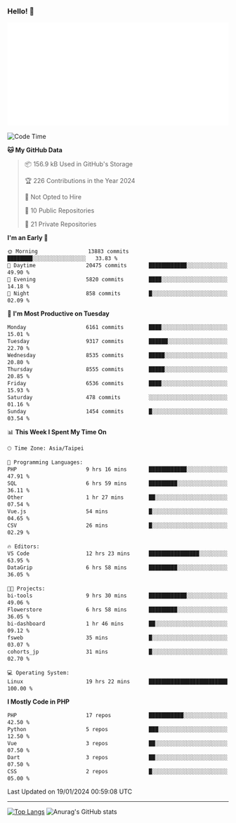 ### Hello! 👋

![Metrics](/metrics.classic.svg)

<!--START_SECTION:waka-->
![Code Time](http://img.shields.io/badge/Code%20Time-1%2C054%20hrs%2031%20mins-blue)

**🐱 My GitHub Data** 

> 📦 156.9 kB Used in GitHub's Storage 
 > 
> 🏆 226 Contributions in the Year 2024
 > 
> 🚫 Not Opted to Hire
 > 
> 📜 10 Public Repositories 
 > 
> 🔑 21 Private Repositories 
 > 
**I'm an Early 🐤** 

```text
🌞 Morning                13883 commits       ████████░░░░░░░░░░░░░░░░░   33.83 % 
🌆 Daytime                20475 commits       ████████████░░░░░░░░░░░░░   49.90 % 
🌃 Evening                5820 commits        ████░░░░░░░░░░░░░░░░░░░░░   14.18 % 
🌙 Night                  858 commits         █░░░░░░░░░░░░░░░░░░░░░░░░   02.09 % 
```
📅 **I'm Most Productive on Tuesday** 

```text
Monday                   6161 commits        ████░░░░░░░░░░░░░░░░░░░░░   15.01 % 
Tuesday                  9317 commits        ██████░░░░░░░░░░░░░░░░░░░   22.70 % 
Wednesday                8535 commits        █████░░░░░░░░░░░░░░░░░░░░   20.80 % 
Thursday                 8555 commits        █████░░░░░░░░░░░░░░░░░░░░   20.85 % 
Friday                   6536 commits        ████░░░░░░░░░░░░░░░░░░░░░   15.93 % 
Saturday                 478 commits         ░░░░░░░░░░░░░░░░░░░░░░░░░   01.16 % 
Sunday                   1454 commits        █░░░░░░░░░░░░░░░░░░░░░░░░   03.54 % 
```


📊 **This Week I Spent My Time On** 

```text
🕑︎ Time Zone: Asia/Taipei

💬 Programming Languages: 
PHP                      9 hrs 16 mins       ████████████░░░░░░░░░░░░░   47.91 % 
SQL                      6 hrs 59 mins       █████████░░░░░░░░░░░░░░░░   36.11 % 
Other                    1 hr 27 mins        ██░░░░░░░░░░░░░░░░░░░░░░░   07.54 % 
Vue.js                   54 mins             █░░░░░░░░░░░░░░░░░░░░░░░░   04.65 % 
CSV                      26 mins             █░░░░░░░░░░░░░░░░░░░░░░░░   02.29 % 

🔥 Editors: 
VS Code                  12 hrs 23 mins      ████████████████░░░░░░░░░   63.95 % 
DataGrip                 6 hrs 58 mins       █████████░░░░░░░░░░░░░░░░   36.05 % 

🐱‍💻 Projects: 
bi-tools                 9 hrs 30 mins       ████████████░░░░░░░░░░░░░   49.06 % 
Flowerstore              6 hrs 58 mins       █████████░░░░░░░░░░░░░░░░   36.05 % 
bi-dashboard             1 hr 46 mins        ██░░░░░░░░░░░░░░░░░░░░░░░   09.12 % 
fsweb                    35 mins             █░░░░░░░░░░░░░░░░░░░░░░░░   03.07 % 
cohorts_jp               31 mins             █░░░░░░░░░░░░░░░░░░░░░░░░   02.70 % 

💻 Operating System: 
Linux                    19 hrs 22 mins      █████████████████████████   100.00 % 
```

**I Mostly Code in PHP** 

```text
PHP                      17 repos            ███████████░░░░░░░░░░░░░░   42.50 % 
Python                   5 repos             ███░░░░░░░░░░░░░░░░░░░░░░   12.50 % 
Vue                      3 repos             ██░░░░░░░░░░░░░░░░░░░░░░░   07.50 % 
Dart                     3 repos             ██░░░░░░░░░░░░░░░░░░░░░░░   07.50 % 
CSS                      2 repos             █░░░░░░░░░░░░░░░░░░░░░░░░   05.00 % 
```




 Last Updated on 19/01/2024 00:59:08 UTC
<!--END_SECTION:waka-->

<hr>

<span style="display:inline-block">[![Top Langs](https://github-readme-stats.vercel.app/api/top-langs/?username=maureendadap&layout=compact&theme=transparent)](https://github.com/anuraghazra/github-readme-stats)</span>
<span style="display:inline-block">![Anurag's GitHub stats](https://github-readme-stats.vercel.app/api?username=maureendadap&show_icons=true&theme=transparent&count_private=true)</span>

<!--
**MaureenDadap/maureendadap** is a ✨ _special_ ✨ repository because its `README.md` (this file) appears on your GitHub profile.

Here are some ideas to get you started:

- 🔭 I’m currently working on ...
- 🌱 I’m currently learning ...
- 👯 I’m looking to collaborate on ...
- 🤔 I’m looking for help with ...
- 💬 Ask me about ...
- 📫 How to reach me: ...
- 😄 Pronouns: ...
- ⚡ Fun fact: ...
-->
